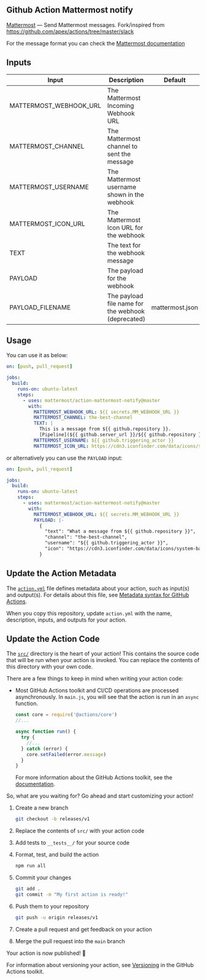 ## Github Action Mattermost notify

[Mattermost](https://mattermost.com) — Send Mattermost messages. Fork/inspired
from https://github.com/apex/actions/tree/master/slack

For the message format you can check the
[Mattermost documentation](https://developers.mattermost.com/integrate/webhooks/incoming/)

## Inputs

| Input                  | Description                                        | Default         | Required |
| ---------------------- | -------------------------------------------------- | --------------- | -------- |
| MATTERMOST_WEBHOOK_URL | The Mattermost Incoming Webhook URL                |                 | true     |
| MATTERMOST_CHANNEL     | The Mattermost channel to sent the message         |                 | false    |
| MATTERMOST_USERNAME    | The Mattermost username shown in the webhook       |                 | false    |
| MATTERMOST_ICON_URL    | The Mattermost Icon URL for the webhook            |                 | false    |
| TEXT                   | The text for the webhook message                   |                 | false    |
| PAYLOAD                | The payload for the webhook                        |                 | false    |
| PAYLOAD_FILENAME       | The payload file name for the webhook (deprecated) | mattermost.json | false    |

## Usage

You can use it as below:

```yaml
on: [push, pull_request]

jobs:
  build:
    runs-on: ubuntu-latest
    steps:
      - uses: mattermost/action-mattermost-notify@master
        with:
          MATTERMOST_WEBHOOK_URL: ${{ secrets.MM_WEBHOOK_URL }}
          MATTERMOST_CHANNEL: the-best-channel
          TEXT: |
            This is a message from ${{ github.repository }}.
            [Pipeline](${{ github.server_url }}/${{ github.repository }}/actions/runs/${{ github.run_id }}) was completed :white_check_mark:
          MATTERMOST_USERNAME: ${{ github.triggering_actor }}
          MATTERMOST_ICON_URL: https://cdn3.iconfinder.com/data/icons/system-basic-vol-4-1/20/icon-note-attention-alt3-512.png
```

or alternatively you can use the `PAYLOAD` input:

```yaml
on: [push, pull_request]

jobs:
  build:
    runs-on: ubuntu-latest
    steps:
      - uses: mattermost/action-mattermost-notify@master
        with:
          MATTERMOST_WEBHOOK_URL: ${{ secrets.MM_WEBHOOK_URL }}
          PAYLOAD: |-
            {
              "text": "What a message from ${{ github.repository }}",
              "channel": "the-best-channel",
              "username": "${{ github.triggering_actor }}",
              "icon": "https://cdn3.iconfinder.com/data/icons/system-basic-vol-4-1/20/icon-note-attention-alt3-512.png"
            }
```

## Update the Action Metadata

The [`action.yml`](action.yml) file defines metadata about your action, such as
input(s) and output(s). For details about this file, see
[Metadata syntax for GitHub Actions](https://docs.github.com/en/actions/creating-actions/metadata-syntax-for-github-actions).

When you copy this repository, update `action.yml` with the name, description,
inputs, and outputs for your action.

## Update the Action Code

The [`src/`](./src/) directory is the heart of your action! This contains the
source code that will be run when your action is invoked. You can replace the
contents of this directory with your own code.

There are a few things to keep in mind when writing your action code:

- Most GitHub Actions toolkit and CI/CD operations are processed asynchronously.
  In `main.js`, you will see that the action is run in an `async` function.

  ```javascript
  const core = require('@actions/core')
  //...

  async function run() {
    try {
      //...
    } catch (error) {
      core.setFailed(error.message)
    }
  }
  ```

  For more information about the GitHub Actions toolkit, see the
  [documentation](https://github.com/actions/toolkit/blob/master/README.md).

So, what are you waiting for? Go ahead and start customizing your action!

1. Create a new branch

   ```bash
   git checkout -b releases/v1
   ```

1. Replace the contents of `src/` with your action code
1. Add tests to `__tests__/` for your source code
1. Format, test, and build the action

   ```bash
   npm run all
   ```

1. Commit your changes

   ```bash
   git add .
   git commit -m "My first action is ready!"
   ```

1. Push them to your repository

   ```bash
   git push -u origin releases/v1
   ```

1. Create a pull request and get feedback on your action
1. Merge the pull request into the `main` branch

Your action is now published! :rocket:

For information about versioning your action, see
[Versioning](https://github.com/actions/toolkit/blob/master/docs/action-versioning.md)
in the GitHub Actions toolkit.

